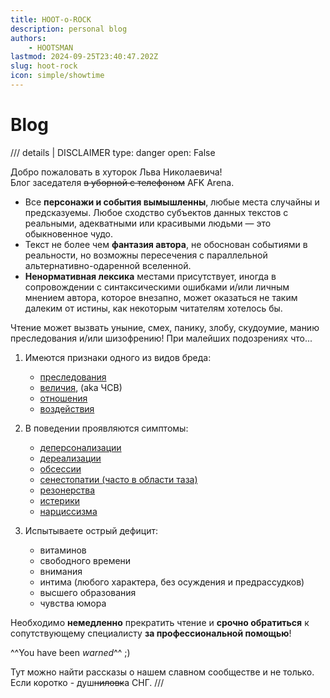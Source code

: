 ```yaml
---
title: HOOT-o-ROCK
description: personal blog
authors:
    - HOOTSMAN
lastmod: 2024-09-25T23:40:47.202Z
slug: hoot-rock
icon: simple/showtime
---
```


# Blog

/// details | DISCLAIMER
    type: danger
    open: False

Добро пожаловать в хуторок Льва Николаевича!  
Блог заседателя <del>в уборной с телефоном</del> AFK Arena.  

- Все **персонажи и события вымышленны**, любые места случайны и предсказуемы. Любое сходство субъектов данных текстов с реальными, адекватными или красивыми людьми — это обыкновенное чудо.  
- Текст не более чем **фантазия автора**, не обоснован событиями в реальности, но возможны пересечения с параллельной альтернативно-одаренной вселенной.
- **Ненормативная лексика** местами присутствует, иногда в сопровождении с синтаксическими ошибками и/или личным мнением автора, которое внезапно, может оказаться не таким далеким от истины, как некоторым читателям хотелось бы.

Чтение может вызвать уныние, смех, панику, злобу, скудоумие, манию преследования и/или шизофрению!
При малейших подозрениях что...

1. Имеются признаки одного из видов бреда:

      - [преследования][sick1]
      - [величия][sick2], (aka ЧСВ)
      - [отношения][sick3]
      - [воздействия][sick4]

2. В поведении проявляются симптомы:

      - [деперсонализации][sick5]
      - [дереализации][sick6]
      - [обсессии][sick7]
      - [сенестопатии (часто в области таза)][sick8]
      - [резонерства][sick9]
      - [истерики][sick10]
      - [нарциссизма][sick11]

3. Испытываете острый дефицит:

      - витаминов
      - свободного времени
      - внимания
      - интима (любого характера, без осуждения и предрассудков)
      - высшего образования
      - чувства юмора

Необходимо **немедленно** прекратить чтение и **срочно обратиться** к сопутствующему специалисту **за профессиональной помощью**!  

^^You have been _warned_^^ ;)  

Тут можно найти рассказы о нашем славном сообществе и не только.  
Если коротко - душ<del class="red-font">ниловк</del>а СНГ.
///

[sick1]: https://ru.wikipedia.org/wiki/Бред_преследования
[sick2]: https://ru.wikipedia.org/wiki/Бред_величия
[sick3]: https://ru.wikipedia.org/wiki/Бред_отношения
[sick4]: https://ru.wikipedia.org/wiki/Бред_воздействия
[sick5]: https://ru.wikipedia.org/wiki/Деперсонализация
[sick6]: https://ru.wikipedia.org/wiki/Дереализация
[sick7]: https://ru.wikipedia.org/wiki/Обсессия
[sick8]: https://ru.wikipedia.org/wiki/Сенестопатия
[sick9]: https://ru.wikipedia.org/wiki/Резонёрство
[sick10]: https://ru.wikipedia.org/wiki/Истерическое_расстройство_личности
[sick11]: https://ru.wikipedia.org/wiki/Нарциссическое_расстройство_личности
